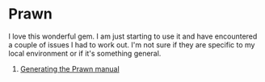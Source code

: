 Prawn
=====

I love this wonderful gem.  I am just starting to use it and have encountered a couple of issues I had to work out.  I'm not sure if they are specific to my local environment or if it's something general.

1. [Generating the Prawn manual](prawn-manual.md)
